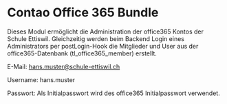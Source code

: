 # Contao Office 365 Bundle

Dieses Modul ermöglicht die Administration der office365 Kontos der Schule Ettiswil. Gleichzeitig werden beim Backend Login eines Administrators per postLogin-Hook die Mitglieder und User aus der office365-Datenbank (tl_office365_member) erstellt.

E-Mail: hans.muster@schule-ettiswil.ch

Username: hans.muster

Passwort: Als Initialpasswort wird des office365 Initialpasswort verwendet.


